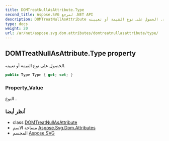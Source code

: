 ```yaml
---
title: DOMTreatNullAsAttribute.Type
second_title: Aspose.SVG لمرجع .NET API
description: DOMTreatNullAsAttribute ملكية. الحصول على نوع القيمة أو تعيينه.
type: docs
weight: 20
url: /ar/net/aspose.svg.dom.attributes/domtreatnullasattribute/type/
---
```

## DOMTreatNullAsAttribute.Type property

الحصول على نوع القيمة أو تعيينه.

```csharp
public Type Type { get; set; }
```

### Property_Value

النوع .

### أنظر أيضا

* class [DOMTreatNullAsAttribute](../)
* مساحة الاسم [Aspose.Svg.Dom.Attributes](../../domtreatnullasattribute/)
* المجسم [Aspose.SVG](../../../)


